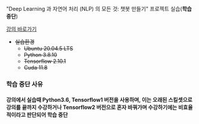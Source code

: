 "Deep Learning 과 자연어 처리 (NLP) 의 모든 것: 챗봇 만들기" 프로젝트 실습(__학습중단__)


[강의 바로가기](https://www.udemy.com/course/best-deep-learning-nlp-chatbot/)


- ~~실습환경~~
    - ~~Ubuntu 20.04.5 LTS~~
    - ~~Python 3.8.10~~
    - ~~Tensorflow 2.10.1~~
    - ~~Cuda 11.8~~


### 학습 중단 사유
#### 강의에서 실습때 Python3.6, Tensorflow1 버전을 사용하며, 이는 오래된 스킬셋으로 강의를 끝까지 수강하거나 Tensorflow2 버전으로 혼자 바꿔가며 수강하기에는 비효율적이라고 판단되어 __학습 중단__